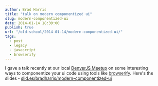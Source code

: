 ```yaml
---
author: Brad Harris
title: "talk on modern componentized ui"
slug: modern-componentized-ui
date: 2014-01-14 18:39:00
publish: true
url: "/old-school/2014-01-14/modern-componentized-ui/"
tags:
  - post
  - legacy
  - javascript
  - browserify
---
```


I gave a talk recently at our local [DenverJS Meetup][meetup] on some interesting ways to componentize your ui code using tools like [browserify][].  Here's the slides - [slid.es/bradharris/modern-componentized-ui][slides]

[meetup]: http://www.meetup.com/Denver-JS/events/156056702/
[browserify]: http://browserify.org/
[slides]: http://slid.es/bradharris/modern-componentized-ui/
